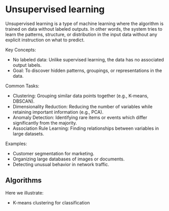 # Unsupervised learning
Unsupervised learning is a type of machine learning where the algorithm is trained on data without labeled outputs. In other words, the system tries to learn the patterns, structure, or distribution in the input data without any explicit instruction on what to predict.

Key Concepts:
- No labeled data: Unlike supervised learning, the data has no associated output labels.
- Goal: To discover hidden patterns, groupings, or representations in the data.

Common Tasks:
- Clustering: Grouping similar data points together (e.g., K-means, DBSCAN).
- Dimensionality Reduction: Reducing the number of variables while retaining important information (e.g., PCA).
- Anomaly Detection: Identifying rare items or events which differ significantly from the majority.
- Association Rule Learning: Finding relationships between variables in large datasets.

Examples:
- Customer segmentation for marketing.
- Organizing large databases of images or documents.
- Detecting unusual behavior in network traffic.

## Algorithms
Here we illustrate:
- K-means clustering for classification